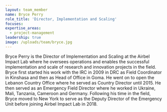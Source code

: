 ```yaml
---
layout: team_member
name: Bryce Perry
role_title: 'Director, Implementation and Scaling'
focuses:
expertise_areas:
  - project-management
leadership: true
image: /uploads/team/bryce.jpg
---
```


Bryce Perry is the Director of Implementation and Scaling at the Airbel Impact Lab where he oversees operations and enables the successful implementation and scale of research and innovation projects in the field. Bryce first started his work with the IRC in 2009 in DRC as Field Coordinator in Kinshasa and then as Head of Office in Goma. He went on to open the Lebanon Country Office where he served as Country Director until 2015. He then served as an Emergency Field Director where he worked in Ukraine, Mali, Tanzania, Cameroon and Germany. Following his time in the field, Bryce moved to New York to serve as the Deputy Director of the Emergency Unit before joining Airbel Impact Lab in 2018.